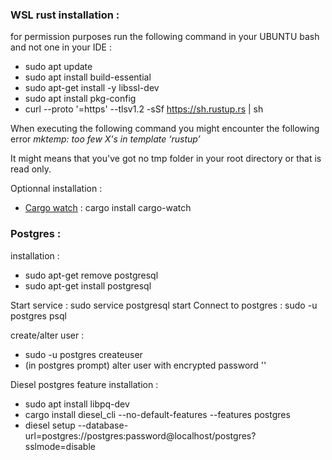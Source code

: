 ### WSL rust installation :

for permission purposes run the following command in your UBUNTU bash and not one in your IDE :

- sudo apt update
- sudo apt install build-essential
- sudo apt-get install -y libssl-dev
- sudo apt install pkg-config
- curl --proto '=https' --tlsv1.2 -sSf https://sh.rustup.rs | sh

When executing the following command you might encounter the following error *mktemp: too few X's in template ‘rustup’*

It might means that you've got no tmp folder in your root directory or that is read only. 

Optionnal installation : 

- [Cargo watch](https://github.com/passcod/cargo-watch) : cargo install cargo-watch

### Postgres : 

installation :

- sudo apt-get remove postgresql
- sudo apt-get install postgresql

Start service : sudo service postgresql start
Connect to postgres : sudo -u postgres psql

create/alter user :

- sudo -u postgres createuser <username>
- (in postgres prompt) alter user <username> with encrypted password '<password>'

Diesel postgres feature installation : 

- sudo apt install libpq-dev
- cargo install diesel_cli --no-default-features --features postgres
- diesel setup --database-url=postgres://postgres:password@localhost/postgres?sslmode=disable

